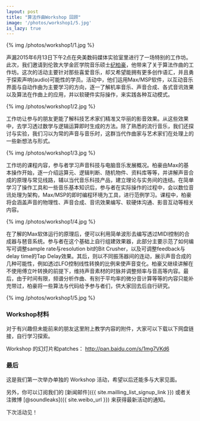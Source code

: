 ```yaml
---
layout: post
title: "算法作曲Workshop 回顾"
image: '/photos/workshop1/5.jpg'
is_lazy: true
---
```


{% img /photos/workshop1/1.jpg %}

声漏2015年6月13日下午2点在央美数码媒体实验室里进行了一场特别的工作坊。此次，我们邀请到伦敦大学金匠学院音乐硕士[纪柏豪](http://chipohao.com/)，他带来了关于算法作曲的工作坊。这次的活动主要针对那些喜爱音乐，却又希望能拥有更多创作语汇，并且勇于探索声响(audio)可能性的学员。活动中，他们运用Max/MSP软件，以互动音乐界面与自动作曲为主要学习的方向，逐一了解机率音乐、声音合成、各式音讯效果以及算法在作曲上的应用，并以软硬件实际操作，来实践各种互动模式。


{% img /photos/workshop1/2.jpg %}

工作坊让参与的朋友更能了解科技艺术家们精准又华丽的影音效果。从这些效果中，去学习透过数学与逻辑运算即时生成的方法。除了熟悉的流行音乐，我们还探讨与实验，我们习以为常的声音与音乐时，这群当代作曲家与艺术家们在处理上的一些新想法与形式。

{% img /photos/workshop1/3.jpg %}

工作坊的课程内容，参与者学习声音科技与电脑音乐发展概况。柏豪由Max的基本操作开始，逐一介绍运算元、逻辑判断、随机物件、资料库等等，并讲解声音合成的原理与常见线路，辅以当代音乐科技产品，建立理论与实务间的连结。在简单学习了操作工具和一些音乐基本知识后，参与者在实际操作的过程中，会以数位音讯处理为架构，Max/MSP的即时编程环境为工具，进行范例学习。课程中，柏豪将会涵盖声音的物理性、声音合成、音讯效果编写、软硬体沟通、影音互动等相关内容。

{% img /photos/workshop1/4.jpg %}

在了解的Max软体运行的原理后，便可以利用简单波形去编写透过MIDI控制的合成器与琶音系统。参与者在这个基础上自行组建效果器，此部分主要示范了如何编写可调整sample rate与resolution bit的Bit Crusher，以及可调整feedback与delay time的Tap Delay效果。其后，则以不同振荡器间的连动，展示声音合成的几种可能性，例如透过LFO控制线性转换的比例来使声音变化。柏豪又继续讲解在不使用傅立叶转换的前提下，维持声音素材的时脉并调整频率与音高等内容。最后，由于时间有限，频谱分析作曲、有别于平均率的微分音计算等等的内容只能补充带过，柏豪将一些算法与代码给予参与者们，供大家回去后自行研究。

{% img /photos/workshop1/5.jpg %}

### Workshop材料

对于有兴趣但未能前来的朋友这里附上教学内容的附件，大家可以下载以下网盘链接，自行学习探索。

Workshop 的幻灯片和patches： <http://pan.baidu.com/s/1mg7VKd6>

### 最后

这是我们第一次举办单独的 Workshop 活动，希望以后还能多与大家见面。

另外，你可以订阅我们的 [新闻邮件]({{ site.mailling_list_signup_link }}) 或者关注微博 [@soundleaks]({{ site.weibo_url }}) 来获得最新活动的通知。

下次活动见！
